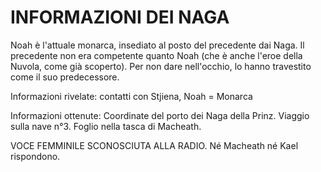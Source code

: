 # INFORMAZIONI DEI NAGA

Noah è l'attuale monarca, insediato al posto del precedente dai Naga. Il precedente non era competente quanto Noah (che è anche l'eroe della Nuvola, come già scoperto). Per non dare nell'occhio, lo hanno travestito come il suo predecessore.

Informazioni rivelate: contatti con Stjiena, Noah = Monarca

Informazioni ottenute: Coordinate del porto dei Naga della Prinz. Viaggio sulla nave n°3. Foglio nella tasca di Macheath.

VOCE FEMMINILE SCONOSCIUTA ALLA RADIO. Né Macheath né Kael rispondono.
